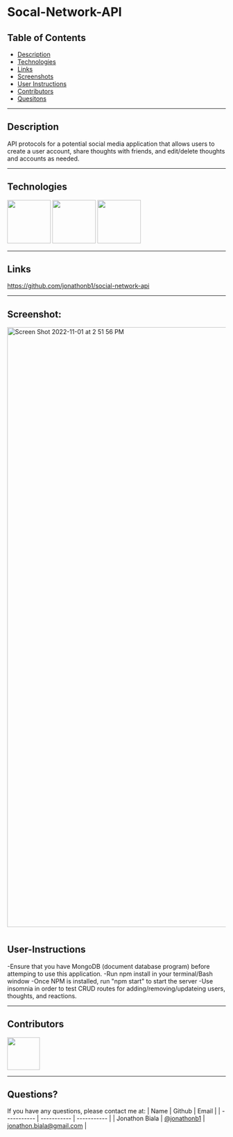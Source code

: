 # Socal-Network-API

## Table of Contents

- [Description](#Description)
- [Technologies](#Technologies)
- [Links](#Links)
- [Screenshots](#Screenshots)
- [User Instructions](#User-Instructions)
- [Contributors](#Contributors)
- [Quesitons](#Questions)

---

## Description

API protocols for a potential social media application that allows users to create a user account, share thoughts with friends, and edit/delete thoughts and accounts as needed.

---

## Technologies

<p float="left">
<img src="https://encrypted-tbn0.gstatic.com/images?q=tbn:ANd9GcSPfhgzat-AsyzkW5l3mjfyfj9drnDW2QvzuKcsJG5hZhvutKRWR3iS2EAjLDXPytHJOVo&usqp=CAU>" width="100" height="100">
<img src="https://encrypted-tbn0.gstatic.com/images?q=tbn:ANd9GcSBsJafmrmNJhyw1ViA0yIWHTTM52OTMus0iA&usqp=CAU>" width="100" height="100">
<img src="https://avatars.githubusercontent.com/u/7552965?s=280&v=4>" width="100" height="100">

---

## Links

https://github.com/jonathonb1/social-network-api

---

## Screenshot:
<img width="1382" alt="Screen Shot 2022-11-01 at 2 51 56 PM" src="https://user-images.githubusercontent.com/102259821/199352564-7286488d-4342-48fd-bb6f-42529ce9c0b1.png">

#

## User-Instructions

-Ensure that you have MongoDB (document database program) before attemping to use this application.
-Run npm install in your terminal/Bash window
-Once NPM is installed, run "npm start" to start the server
-Use insomnia in order to test CRUD routes for adding/removing/updateing users, thoughts, and reactions.

---

## Contributors

[<img src="https://ca.slack-edge.com/T03EP850QMA-U03LRRGR9SA-26e6f5444e8e-512" width="75" height="75">](https://github.com/jonathonb1)

---

## Questions?

If you have any questions, please contact me at:
| Name | Github | Email |
| ----------- | ----------- | ----------- |
| Jonathon Biala | [@jonathonb1](https://github.com/jonathonb1) | jonathon.biala@gmail.com |
